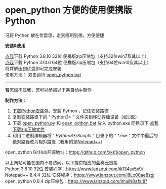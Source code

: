 # open_python 方便的使用便携版Python 

可将 Python 放在优盘里，走到哪用到哪，方便便捷  

**安装&使用**

[点我](https://www.lanzout.com/ihfPf0ag0hnc)下载 Python 3.8.10 32位 便携版zip压缩包（支持32位win7及其以上）  
[点我](https://www.lanzout.com/iyNDG0auo2xa)下载 Python 3.10.6 64位 便携版zip压缩包（支持64位win10及其以上）  
将其解压到优盘即可完成安装  
使用方法： 双击运行 [open_python.bat](https://github.com/xkk1/open_python/blob/main/open_python.bat)  

---

若您信不过我，您可以参照以下亲自动手制作  

**制作方法：**  

1. [下载Python安装包](https://www.python.org/downloads/windows/)，安装 Python ，记住安装路径  
2. 复制安装路径下的 “ Python3\* ” 文件夹到移动存储设备（如U盘）  
3. 下载 [open_python.py](https://github.com/xkk1/open_python/blob/main/open_python.py) 和 [open_python.bat](https://github.com/xkk1/open_python/blob/main/open_python.bat) 放入 python.exe 同目录下 [点我下载zip压缩文件](https://github.com/xkk1/open_python/archive/refs/heads/main.zip)  
4. 利用二进制编辑器将 “ *Python3\*/Scripts* ” 目录下的 “ \*.exe ” 文件中最后的绝对路径改为相对路径（我用的是[Notepad++](https://notepad-plus-plus.org/)）
  
open_python GitHub开源地址：<https://github.com/xkk1/open_python>  

以上网站可能在国内不易访问，以下提供相应的蓝奏云链接  
Python 3.8.10 32位 安装程序：<https://www.lanzout.com/ik134sx5x9i>  
Notepad++ 8.4.4 32位 安装程序：<https://www.lanzout.com/i8Lc00ae8zgj>  
open_python 0.0.4 zip压缩包：<https://www.lanzout.com/imuiN0afzl8f>  
